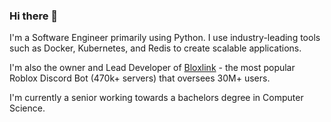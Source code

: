 ### Hi there 👋

I'm a Software Engineer primarily using Python. I use industry-leading tools such as Docker, Kubernetes, and Redis to create scalable applications. 

I'm also the owner and Lead Developer of [Bloxlink](https://blox.link) - the most popular Roblox Discord Bot (470k+ servers) that oversees 30M+ users.

I'm currently a senior working towards a bachelors degree in Computer Science.
